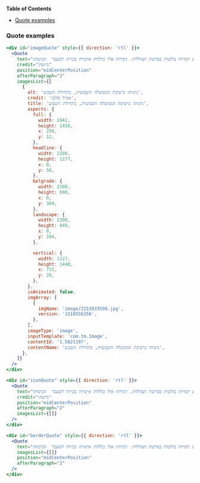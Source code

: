 <!-- START doctoc generated TOC please keep comment here to allow auto update -->
<!-- DON'T EDIT THIS SECTION, INSTEAD RE-RUN doctoc TO UPDATE -->

**Table of Contents**

- [Quote examples](#quote-examples)

<!-- END doctoc generated TOC please keep comment here to allow auto update -->

### Quote examples

```jsx
<div id="imageQuote" style={{ direction: 'rtl' }}>
  <Quote
    text="בין השישה שלוש דמויות בולטות בפרשת הצוללות. דמויות אלו כוללות אישיות בכירה לשעבר  הביטחון"
    credit="מישהו"
    position="midCenterPosition"
    afterParagraph="2"
    imagesList={[
      {
        alt: 'נתניהו בישיבת הממשלה השבועית, בתחילת השבוע',
        credit: 'אמיל סלמן',
        title: 'נתניהו בישיבת הממשלה השבועית, בתחילת השבוע',
        aspects: {
          full: {
            width: 1942,
            height: 1456,
            x: 258,
            y: 12,
          },
          headline: {
            width: 2200,
            height: 1277,
            x: 0,
            y: 56,
          },
          belgrade: {
            width: 2200,
            height: 690,
            x: 0,
            y: 369,
          },
          landscape: {
            width: 2200,
            height: 949,
            x: 0,
            y: 194,
          },

          vertical: {
            width: 1227,
            height: 1440,
            x: 731,
            y: 28,
          },
        },
        isAnimated: false,
        imgArray: [
          {
            imgName: 'image/2151933599.jpg',
            version: '1518556356',
          },
        ],
        imageType: 'image',
        inputTemplate: 'com.tm.Image',
        contentId: '1.5821197',
        contentName: 'נתניהו בישיבת הממשלה השבועית, בתחילת השבוע',
      },
    ]}
  />
</div>
```

```jsx
<div id="iconQuote" style={{ direction: 'rtl' }}>
  <Quote
    text="בין השישה שלוש דמויות בולטות בפרשת הצוללות. דמויות אלו כוללות אישיות בכירה לשעבר  הביטחון"
    credit="מישהו"
    position="midCenterPosition"
    afterParagraph="2"
    imagesList={[]}
  />
</div>
```

```jsx
<div id="borderQuote" style={{ direction: 'rtl' }}>
  <Quote
    text="בין השישה שלוש דמויות בולטות בפרשת הצוללות. דמויות אלו כוללות אישיות בכירה לשעבר  הביטחון"
    imagesList={[]}
    position="midCenterPosition"
    afterParagraph="2"
  />
</div>
```
